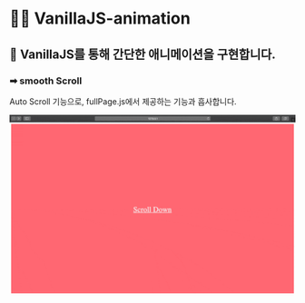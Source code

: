 # 👨‍💻 VanillaJS-animation

## 📝 VanillaJS를 통해 간단한 애니메이션을 구현합니다.

### ➡ smooth Scroll

Auto Scroll 기능으로, fullPage.js에서 제공하는 기능과 흡사합니다.

![Smooth Scroll](https://github.com/BH94/VanillaJS-animation/blob/master/smoothScroll/smoothScroll.gif)
